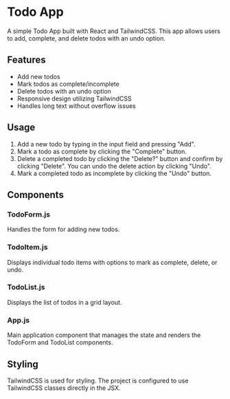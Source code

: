 # Todo App

A simple Todo App built with React and TailwindCSS. This app allows users to add, complete, and delete todos with an undo option.

## Features

- Add new todos
- Mark todos as complete/incomplete
- Delete todos with an undo option
- Responsive design utilizing TailwindCSS
- Handles long text without overflow issues

## Usage

1. Add a new todo by typing in the input field and pressing "Add".
2. Mark a todo as complete by clicking the "Complete" button.
3. Delete a completed todo by clicking the "Delete?" button and confirm by clicking "Delete". You can undo the delete action by clicking "Undo".
4. Mark a completed todo as incomplete by clicking the "Undo" button.

## Components

### TodoForm.js

Handles the form for adding new todos.

### TodoItem.js

Displays individual todo items with options to mark as complete, delete, or undo.

### TodoList.js

Displays the list of todos in a grid layout.

### App.js

Main application component that manages the state and renders the TodoForm and TodoList components.

## Styling

TailwindCSS is used for styling. The project is configured to use TailwindCSS classes directly in the JSX.
